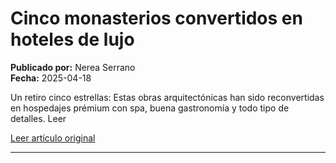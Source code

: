 # Cinco monasterios convertidos en hoteles de lujo

**Publicado por:** Nerea Serrano  
**Fecha:** 2025-04-18

Un retiro cinco estrellas: Estas obras arquitectónicas han sido reconvertidas en hospedajes prémium con spa, buena gastronomía y todo tipo de detalles. Leer

[Leer artículo original](https://www.expansion.com/directivos/estilo-vida/viajes/2025/04/18/68012b8b468aeb986d8b459d.html)

---
